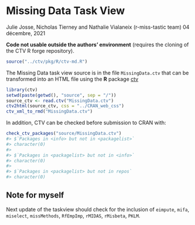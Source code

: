 Missing Data Task View
================
Julie Josse, Nicholas Tierney and Nathalie Vialaneix (r-miss-tastic
team)
04 décembre, 2021

<!-- README.md is generated from README.Rmd. Please edit that file -->

**Code not usable outside the authors’ environment** (requires the
cloning of the CTV R forge repository).

``` r
source("../ctv/pkg/R/ctv-md.R")
```

The Missing Data task view source is in the file `MissingData.ctv` that
can be transformed into an HTML file using the **R** package
[ctv](https://CRAN.R-project.org/package=ctv)

``` r
library(ctv)
setwd(paste(getwd(), "source", sep = "/"))
source_ctv <- read.ctv("MissingData.ctv")
ctv2html(source_ctv, css = "../CRAN_web_css")
ctv_xml_to_rmd("MissingData.ctv")
```

In addition, CTV can be checked before submission to CRAN with:

``` r
check_ctv_packages("source/MissingData.ctv")
#> $`Packages in <info> but not in <packagelist>`
#> character(0)
#> 
#> $`Packages in <packagelist> but not in <info>`
#> character(0)
#> 
#> $`Packages in <packagelist> but not in repos`
#> character(0)
```

## Note for myself

Next update of the taskview should check for the inclusion of `eimpute`,
`mifa`, `miselect`, `missMethods`, `RfEmpImp`, `rMIDAS`, `rMisbeta`,
`PKLM`.
